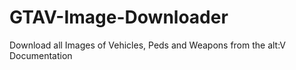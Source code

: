 # GTAV-Image-Downloader
Download all Images of Vehicles, Peds and Weapons from the alt:V Documentation
